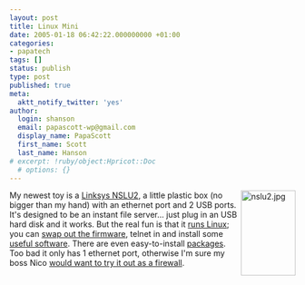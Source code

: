 ```yaml
---
layout: post
title: Linux Mini
date: 2005-01-18 06:42:22.000000000 +01:00
categories:
- papatech
tags: []
status: publish
type: post
published: true
meta:
  aktt_notify_twitter: 'yes'
author:
  login: shanson
  email: papascott-wp@gmail.com
  display_name: PapaScott
  first_name: Scott
  last_name: Hanson
# excerpt: !ruby/object:Hpricot::Doc
  # options: {}
---
```

<p><img alt="nslu2.jpg" src="http://www.papascott.de/wordpress/wp-content/uploads/2005/01/nslu2.jpg" width="96" height="150" align="right" /> My newest toy is a <a href="http://www.amazon.de/exec/obidos/ASIN/B00062KPEI/">Linksys NSLU2</a>, a little plastic box (no bigger than my hand) with an ethernet port and 2 USB ports. It's designed to be an instant file server... just plug in an USB hard disk and it works. But the real fun is that it <a title="Linux on the NSLU2" href="http://www.batbox.org/nslu2-linux.html">runs Linux</a>; you can <a href="http://www.nslu2-linux.org/">swap out the firmware</a>, telnet in and install some <a href="http://www.nslu2-linux.org/wiki/Unslung/Mt-daapd" title="mt-daapd is an iTunes server for your NSLU2">useful software</a>. There are even easy-to-install <a href="http://www.nslu2-linux.org/wiki/Unslung/Packages">packages</a>. Too bad it only has 1 ethernet port, otherwise I'm sure my boss Nico <a href="http://lumma.de/eintrag.php?id=1138">would want to try it out as a firewall</a>.</p>
